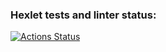 ### Hexlet tests and linter status:
[![Actions Status](https://github.com/polina-belyakaeva/frontend-project-11/actions/workflows/hexlet-check.yml/badge.svg)](https://github.com/polina-belyakaeva/frontend-project-11/actions)